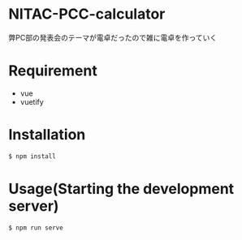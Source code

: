 # NITAC-PCC-calculator
 
弊PC部の発表会のテーマが電卓だったので雑に電卓を作っていく

# Requirement
 
* vue
* vuetify
 
# Installation
 

 
```bash
$ npm install
```
 
# Usage(Starting the development server)

```bash
$ npm run serve
```
